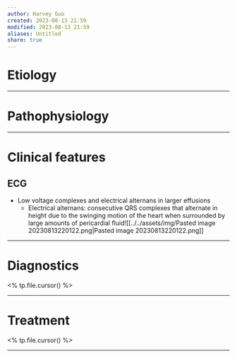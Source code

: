 ```yaml
---
author: Harvey Guo
created: 2023-08-13 21:59
modified: 2023-08-13 21:59
aliases: Untitled
share: true
---
```

# Etiology


---
# Pathophysiology


---
# Clinical features
## ECG
- Low voltage complexes and electrical alternans in larger effusions
	- Electrical alternans: consecutive QRS complexes that alternate in height due to the swinging motion of the heart when surrounded by large amounts of pericardial fluid![[../../assets/img/Pasted image 20230813220122.png|Pasted image 20230813220122.png]]

---
# Diagnostics
<% tp.file.cursor() %>

---
# Treatment
<% tp.file.cursor() %>

---
